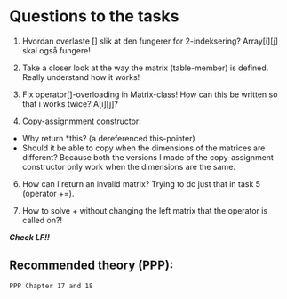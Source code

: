 # Questions to the tasks

1. Hvordan overlaste [] slik at den fungerer for 2-indeksering? Array[i][j] skal også fungere!

3. Take a closer look at the way the matrix (table-member) is defined. Really understand how it works!

4. Fix operator[]-overloading in Matrix-class! How can this be written so that i works twice? A[i][j]?

5. Copy-assignmment constructor: 
- Why return *this? (a dereferenced this-pointer)
- Should it be able to copy when the dimensions of the matrices are different? Because both the versions I made of the copy-assignment constructor only work when the dimensions are the same. 

6. How can I return an invalid matrix? Trying to do just that in task 5 (operator +=).

7. How to solve + without changing the left matrix that the operator is called on?!

***Check LF!!*** 

## Recommended theory (PPP):
```
PPP Chapter 17 and 18

